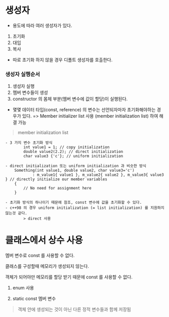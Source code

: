 
# 생성자
- 용도에 따라 여러 생성자가 있다.

1. 초기화
2. 대입
3. 복사

- 따로 초기화 하지 않을 경우 디폴트 생성자를 호출한다.

### 생성자 실행순서
1. 생성자 실행
2. 멤버 변수들이 생성
3. constructor 의 몸체 부분(멤버 변수에 값이 할당)이 실행된다.

- 몇몇 데이터 타입(const, reference) 의 변수는 선언되자마자 초기화해야하는 경우가 있다.
=> Member initializer list 사용 (member initialization list) 하여 해결 가능



> member initialization list
```
- 3 가지 변수 초기화 방식
        int value1 = 1; // copy initialization
        double value2(2.2); // direct initialization
        char value3 {'c'}; // uniform initialization

- direct initialization 또는 uniform initialization 과 비슷한 방식
    Something(int value1, double value2, char value3='c')
            : m_value1{ value1 }, m_value2{ value2 }, m_value3{ value3 } // directly initialize our member variables
    {
        // No need for assignment here
    }

- 초기화 방식의 하나이기 때문에 참조, const 변수에 값을 초기화할 수 있다.
- c++98 의 경우 uniform initialization (= list initialization) 를 지원하지 않는것 같다.
        > direct 사용
```


# 클래스에서 상수 사용

멤버 변수로 const 를 사용할 수 없다.

클래스를 구성할때 메모리가 생성되지 않는다.

객체가 되어야만 메모리를 할당 받기 때문에 const 를 사용할 수 없다.

1. enum 사용

2. static const 멤버 변수
> 객체 안에 생성되는 것이 아닌 다른 정적 변수들과 함께 저장됨